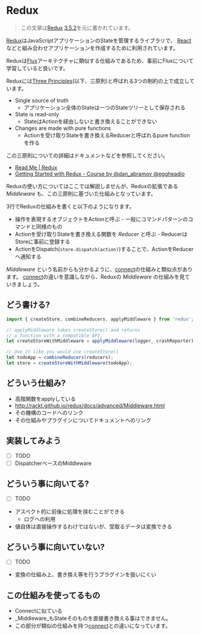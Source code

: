# Redux

> この文章は[Redux][] [3.5.2](https://github.com/reactjs/redux/releases/tag/v3.5.2 "3.5.2")を元に書かれています。

[Redux][]はJavaScriptアプリケーションのStateを管理するライブラリで、
[React](https://github.com/facebook/react "React")などと組み合わせアプリケーションを作成するために利用されています。

Reduxは[Flux](https://facebook.github.io/flux/ "Flux")アーキテクチャに類似する仕組みであるため、事前にFluxについて学習していると良いです。

Reduxには[Three Principles](http://redux.js.org/docs/introduction/ThreePrinciples.html "Three Principles | Redux")(以下、三原則)と呼ばれる3つの制約の上で成立しています。

- Single source of truth
    - アプリケーション全体のStateは一つのStateツリーとして保存される
- State is read-only
    - StateはActionを経由しないと書き換えることができない
- Changes are made with pure functions
    - Actionを受け取りStateを書き換えるReducerと呼ばれるpure functionを作る
    
この三原則についての詳細はドキュメントなどを参照してください。

- [Read Me | Redux](http://redux.js.org/)
- [Getting Started with Redux - Course by @dan_abramov @eggheadio](https://egghead.io/series/getting-started-with-redux)

Reduxの使い方についてはここでは解説しませんが、Reduxの拡張である _Middleware_ も、この三原則に基づいた仕組みとなっています。

3行でReduxの仕組みを書くと以下のようになります。

- 操作を表現するオブジェクトをActionと呼ぶ - 一般にコマンドパターンのコマンドと同様のもの
- Actionを受け取りStateを書き換える関数を _Reducer_ と呼ぶ - ReducerはStoreに事前に登録する
- ActionをDispatch(`store.dispatch(action)`)することで、ActionをReducerへ通知する

_Middleware_ という名前からも分かるように、[connect](../connect/README.md)の仕組みと類似点があります。
[connect](../connect/README.md)の違いを意識しながら、Reduxの _Middleware_ の仕組みを見ていきましょう。

## どう書ける?

```js
import { createStore, combineReducers, applyMiddleware } from 'redux';

// applyMiddleware takes createStore() and returns
// a function with a compatible API.
let createStoreWithMiddleware = applyMiddleware(logger, crashReporter)(createStore);

// Use it like you would use createStore()
let todoApp = combineReducers(reducers);
let store = createStoreWithMiddleware(todoApp);
```

## どういう仕組み?

- 高階関数をapplyしている
- http://rackt.github.io/redux/docs/advanced/Middleware.html
- その機構のコードへのリンク
- その仕組みやプラグインについてドキュメントへのリンク

## 実装してみよう

- [ ] TODO
- [ ] DispatcherベースのMiddleware

## どういう事に向いてる?

- [ ] TODO
- アスペクト的に前後に処理を挟むことができる
    - ログへの利用
- 値自体は直接操作するわけではないが、受取るデータは変換できる

## どういう事に向いていない?

- [ ] TODO
- 変換の仕組み上、書き換え等を行うプラグインを扱いにくい

## この仕組みを使ってるもの

- Connectに似ている
- _Middleware_もStateそのものを直接書き換える事はできません。
- この部分が類似の仕組みを持つ[connect](../connect/README.md)との違いになっています。



[Redux]: https://github.com/reactjs/redux  "reactjs/redux: Predictable state container for JavaScript apps"